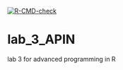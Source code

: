 [![R-CMD-check](https://github.com/ketchup-boy/lab_3_APIN/actions/workflows/R-CMD-check.yaml/badge.svg)](https://github.com/ketchup-boy/lab_3_APIN/actions/workflows/R-CMD-check.yaml)

# lab_3_APIN
lab 3 for advanced programming in R
